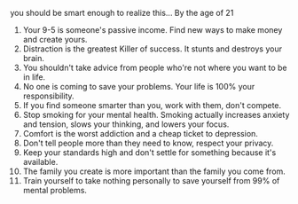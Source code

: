 you should be smart enough to realize this... By the age of 21

1. Your 9-5 is someone's passive  income. Find new ways to make money and create yours. 
2. Distraction is the greatest Killer of success. It stunts and destroys your brain.
3. You shouldn't take advice from people who're not where you want to be in life. 
4. No one is coming to save your problems. Your life is 100% your responsibility.
5. If you find someone smarter than you, work with them, don't compete. 
6. Stop smoking for your mental health. Smoking actually increases anxiety and tension, slows your thinking, and lowers your focus.
7. Comfort is the worst addiction and a cheap ticket to depression. 
8. Don't tell people more than they need to know, respect your privacy.
9. Keep your standards high and don't settle for something because it's available. 
10. The family you create is more important than the family you come from. 
11. Train yourself to take nothing personally to save yourself from 99% of mental problems.
